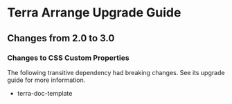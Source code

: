 # Terra Arrange Upgrade Guide

## Changes from 2.0 to 3.0

### Changes to CSS Custom Properties

The following transitive dependency had breaking changes. See its upgrade guide for more information.
* terra-doc-template
